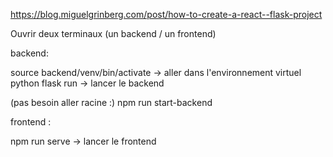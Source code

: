 https://blog.miguelgrinberg.com/post/how-to-create-a-react--flask-project

Ouvrir deux terminaux (un backend / un frontend)

backend: 

source backend/venv/bin/activate -> aller dans l'environnement virtuel python
flask run                        -> lancer le backend

(pas besoin aller racine :)
npm run start-backend

frontend : 

npm run serve -> lancer le frontend